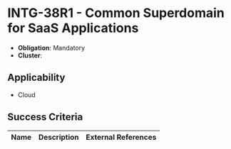 # INTG-38R1 - Common Superdomain for SaaS Applications

- **Obligation**: Mandatory
- **Cluster**: 






## Applicability

- Cloud



## Success Criteria

| Name | Description | External References |
| ----- | ---------- | ------------------- |

